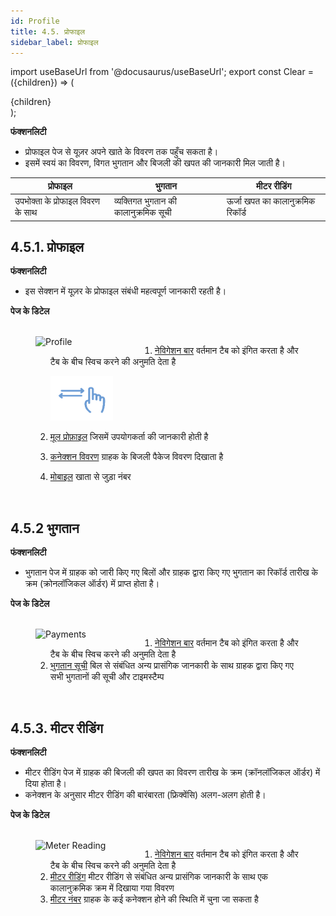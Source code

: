 ```yaml
---
id: Profile
title: 4.5. प्रोफाइल
sidebar_label: प्रोफाइल
---
```


import useBaseUrl from '@docusaurus/useBaseUrl';
export const Clear = ({children}) => (
  <div
    style={{ 
         display: 'table',
    }}>
    {children}
  </div>
);

**फंक्शनलिटी**
* प्रोफाइल पेज से यूज़र अपने खाते के विवरण तक पहुँच सकता है।
* इसमें स्वयं का विवरण, विगत भुगतान और बिजली की खपत की जानकारी मिल जाती है।

| प्रोफाइल | भुगतान | मीटर रीडिंग |
|---|---|---|
| उपभोक्ता के प्रोफाइल विवरण के साथ | व्यक्तिगत भुगतान की कालानुक्रमिक सूची | ऊर्जा खपत का कालानुक्रमिक रिकॉर्ड |


## 4.5.1. प्रोफाइल
**फंक्शनलिटी**
* इस सेक्शन में यूज़र के प्रोफाइल संबंधी महत्वपूर्ण जानकारी रहती है।

**पेज के डिटेल**

<figure><br clear="right"/>
<img align="left" src={useBaseUrl("img/scrnshts/4.5.1_Profile.png")} alt="Profile" width="45%"/>
<Clear>


1.  <u>नेविगेशन बार</u> वर्तमान टैब को इंगित करता है और टैब के बीच स्विच करने की अनुमति देता है

    ![Left Right Nav](/img/scrnshts/App_LeftRightNav.png)

2.  <u>मूल प्रोफ़ाइल</u> जिसमें उपयोगकर्ता की जानकारी होती है
3.  <u>कनेक्शन विवरण</u> ग्राहक के बिजली पैकेज विवरण दिखाता है
4.  <u>मोबाइल</u> खाता से जुड़ा नंबर

</Clear>
<br clear="both"/></figure>


<!-- ![Profile](./assets/4.10_Profile.png) -->


## 4.5.2 भुगतान
**फंक्शनलिटी**
* भुगतान पेज में ग्राहक को जारी किए गए बिलों और ग्राहक द्वारा किए गए भुगतान का रिकॉर्ड तारीख के क्रम (क्रोनलॉजिकल ऑर्डर) में प्राप्त होता है।

**पेज के डिटेल**

<figure><br clear="right"/>
<img align="left" src={useBaseUrl("img/scrnshts/4.5.2_Payment.png")} alt="Payments" width="45%"/>
<Clear>

1.  <u>नेविगेशन बार</u> वर्तमान टैब को इंगित करता है और टैब के बीच स्विच करने की अनुमति देता है
2.  <u>भुगतान सूची</u> बिल से संबंधित अन्य प्रासंगिक जानकारी के साथ ग्राहक द्वारा किए गए सभी भुगतानों की सूची और टाइमस्टैम्प

</Clear>
<br clear="both"/></figure>


<!-- ![Payments](./assets/4.11_Payments.png) -->


## 4.5.3. मीटर रीडिंग
**फंक्शनलिटी**
* मीटर रीडिंग पेज में ग्राहक की बिजली की खपत का विवरण तारीख के क्रम (क्रॉनलॉजिकल ऑर्डर) में दिया होता है।
* कनेक्शन के अनुसार मीटर रीडिंग की बारंबारता (फ्रिक्वेंसि) अलग-अलग होती है।

**पेज के डिटेल**

<figure><br clear="right"/>
<img align="left" src={useBaseUrl("img/scrnshts/4.5.3_MeterReading.png")} alt="Meter Reading" width="45%"/>
<Clear>

1.  <u>नेविगेशन बार</u> वर्तमान टैब को इंगित करता है और टैब के बीच स्विच करने की अनुमति देता है
2.  <u>मीटर रीडिंग</u> मीटर रीडिंग से संबंधित अन्य प्रासंगिक जानकारी के साथ एक कालानुक्रमिक क्रम में दिखाया गया विवरण
3.  <u>मीटर नंबर</u> ग्राहक के कई कनेक्शन होने की स्थिति में चुना जा सकता है

</Clear>
<br clear="both"/></figure>

<!-- ![Meter Reading](./assets/4.12_MeterReading.png) -->

